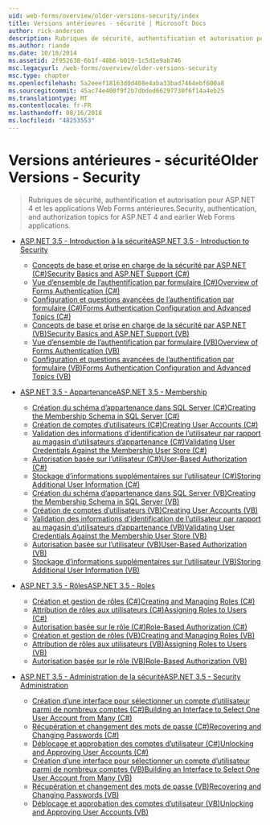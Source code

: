 ```yaml
---
uid: web-forms/overview/older-versions-security/index
title: Versions antérieures - sécurité | Microsoft Docs
author: rick-anderson
description: Rubriques de sécurité, authentification et autorisation pour ASP.NET 4 et les applications Web Forms antérieures.
ms.author: riande
ms.date: 10/18/2014
ms.assetid: 2f952638-6b1f-48b6-b019-1c5d1e9ab746
msc.legacyurl: /web-forms/overview/older-versions-security
msc.type: chapter
ms.openlocfilehash: 5a2eeef18163d0d408e4aba33bad7464ebf600a8
ms.sourcegitcommit: 45ac74e400f9f2b7dbded66297730f6f14a4eb25
ms.translationtype: MT
ms.contentlocale: fr-FR
ms.lasthandoff: 08/16/2018
ms.locfileid: "48253553"
---
```

<a name="older-versions---security"></a><span data-ttu-id="6e751-103">Versions antérieures - sécurité</span><span class="sxs-lookup"><span data-stu-id="6e751-103">Older Versions - Security</span></span>
====================
> <span data-ttu-id="6e751-104">Rubriques de sécurité, authentification et autorisation pour ASP.NET 4 et les applications Web Forms antérieures.</span><span class="sxs-lookup"><span data-stu-id="6e751-104">Security, authentication, and authorization topics for ASP.NET 4 and earlier Web Forms applications.</span></span>


- [<span data-ttu-id="6e751-105">ASP.NET 3.5 - Introduction à la sécurité</span><span class="sxs-lookup"><span data-stu-id="6e751-105">ASP.NET 3.5 - Introduction to Security</span></span>](introduction/index.md)

    - [<span data-ttu-id="6e751-106">Concepts de base et prise en charge de la sécurité par ASP.NET (C#)</span><span class="sxs-lookup"><span data-stu-id="6e751-106">Security Basics and ASP.NET Support (C#)</span></span>](introduction/security-basics-and-asp-net-support-cs.md)
    - [<span data-ttu-id="6e751-107">Vue d’ensemble de l’authentification par formulaire (C#)</span><span class="sxs-lookup"><span data-stu-id="6e751-107">Overview of Forms Authentication (C#)</span></span>](introduction/an-overview-of-forms-authentication-cs.md)
    - [<span data-ttu-id="6e751-108">Configuration et questions avancées de l’authentification par formulaire (C#)</span><span class="sxs-lookup"><span data-stu-id="6e751-108">Forms Authentication Configuration and Advanced Topics (C#)</span></span>](introduction/forms-authentication-configuration-and-advanced-topics-cs.md)
    - [<span data-ttu-id="6e751-109">Concepts de base et prise en charge de la sécurité par ASP.NET (VB)</span><span class="sxs-lookup"><span data-stu-id="6e751-109">Security Basics and ASP.NET Support (VB)</span></span>](introduction/security-basics-and-asp-net-support-vb.md)
    - [<span data-ttu-id="6e751-110">Vue d’ensemble de l’authentification par formulaire (VB)</span><span class="sxs-lookup"><span data-stu-id="6e751-110">Overview of Forms Authentication (VB)</span></span>](introduction/an-overview-of-forms-authentication-vb.md)
    - [<span data-ttu-id="6e751-111">Configuration et questions avancées de l’authentification par formulaire (VB)</span><span class="sxs-lookup"><span data-stu-id="6e751-111">Forms Authentication Configuration and Advanced Topics (VB)</span></span>](introduction/forms-authentication-configuration-and-advanced-topics-vb.md)
- [<span data-ttu-id="6e751-112">ASP.NET 3.5 - Appartenance</span><span class="sxs-lookup"><span data-stu-id="6e751-112">ASP.NET 3.5 - Membership</span></span>](membership/index.md)

    - [<span data-ttu-id="6e751-113">Création du schéma d’appartenance dans SQL Server (C#)</span><span class="sxs-lookup"><span data-stu-id="6e751-113">Creating the Membership Schema in SQL Server (C#)</span></span>](membership/creating-the-membership-schema-in-sql-server-cs.md)
    - [<span data-ttu-id="6e751-114">Création de comptes d’utilisateurs (C#)</span><span class="sxs-lookup"><span data-stu-id="6e751-114">Creating User Accounts (C#)</span></span>](membership/creating-user-accounts-cs.md)
    - [<span data-ttu-id="6e751-115">Validation des informations d’identification de l’utilisateur par rapport au magasin d’utilisateurs d’appartenance (C#)</span><span class="sxs-lookup"><span data-stu-id="6e751-115">Validating User Credentials Against the Membership User Store (C#)</span></span>](membership/validating-user-credentials-against-the-membership-user-store-cs.md)
    - [<span data-ttu-id="6e751-116">Autorisation basée sur l’utilisateur (C#)</span><span class="sxs-lookup"><span data-stu-id="6e751-116">User-Based Authorization (C#)</span></span>](membership/user-based-authorization-cs.md)
    - [<span data-ttu-id="6e751-117">Stockage d’informations supplémentaires sur l’utilisateur (C#)</span><span class="sxs-lookup"><span data-stu-id="6e751-117">Storing Additional User Information (C#)</span></span>](membership/storing-additional-user-information-cs.md)
    - [<span data-ttu-id="6e751-118">Création du schéma d’appartenance dans SQL Server (VB)</span><span class="sxs-lookup"><span data-stu-id="6e751-118">Creating the Membership Schema in SQL Server (VB)</span></span>](membership/creating-the-membership-schema-in-sql-server-vb.md)
    - [<span data-ttu-id="6e751-119">Création de comptes d’utilisateurs (VB)</span><span class="sxs-lookup"><span data-stu-id="6e751-119">Creating User Accounts (VB)</span></span>](membership/creating-user-accounts-vb.md)
    - [<span data-ttu-id="6e751-120">Validation des informations d’identification de l’utilisateur par rapport au magasin d’utilisateurs d’appartenance (VB)</span><span class="sxs-lookup"><span data-stu-id="6e751-120">Validating User Credentials Against the Membership User Store (VB)</span></span>](membership/validating-user-credentials-against-the-membership-user-store-vb.md)
    - [<span data-ttu-id="6e751-121">Autorisation basée sur l’utilisateur (VB)</span><span class="sxs-lookup"><span data-stu-id="6e751-121">User-Based Authorization (VB)</span></span>](membership/user-based-authorization-vb.md)
    - [<span data-ttu-id="6e751-122">Stockage d’informations supplémentaires sur l’utilisateur (VB)</span><span class="sxs-lookup"><span data-stu-id="6e751-122">Storing Additional User Information (VB)</span></span>](membership/storing-additional-user-information-vb.md)
- [<span data-ttu-id="6e751-123">ASP.NET 3.5 - Rôles</span><span class="sxs-lookup"><span data-stu-id="6e751-123">ASP.NET 3.5 - Roles</span></span>](roles/index.md)

    - [<span data-ttu-id="6e751-124">Création et gestion de rôles (C#)</span><span class="sxs-lookup"><span data-stu-id="6e751-124">Creating and Managing Roles (C#)</span></span>](roles/creating-and-managing-roles-cs.md)
    - [<span data-ttu-id="6e751-125">Attribution de rôles aux utilisateurs (C#)</span><span class="sxs-lookup"><span data-stu-id="6e751-125">Assigning Roles to Users (C#)</span></span>](roles/assigning-roles-to-users-cs.md)
    - [<span data-ttu-id="6e751-126">Autorisation basée sur le rôle (C#)</span><span class="sxs-lookup"><span data-stu-id="6e751-126">Role-Based Authorization (C#)</span></span>](roles/role-based-authorization-cs.md)
    - [<span data-ttu-id="6e751-127">Création et gestion de rôles (VB)</span><span class="sxs-lookup"><span data-stu-id="6e751-127">Creating and Managing Roles (VB)</span></span>](roles/creating-and-managing-roles-vb.md)
    - [<span data-ttu-id="6e751-128">Attribution de rôles aux utilisateurs (VB)</span><span class="sxs-lookup"><span data-stu-id="6e751-128">Assigning Roles to Users (VB)</span></span>](roles/assigning-roles-to-users-vb.md)
    - [<span data-ttu-id="6e751-129">Autorisation basée sur le rôle (VB)</span><span class="sxs-lookup"><span data-stu-id="6e751-129">Role-Based Authorization (VB)</span></span>](roles/role-based-authorization-vb.md)
- [<span data-ttu-id="6e751-130">ASP.NET 3.5 - Administration de la sécurité</span><span class="sxs-lookup"><span data-stu-id="6e751-130">ASP.NET 3.5 - Security Administration</span></span>](admin/index.md)

    - [<span data-ttu-id="6e751-131">Création d’une interface pour sélectionner un compte d’utilisateur parmi de nombreux comptes (C#)</span><span class="sxs-lookup"><span data-stu-id="6e751-131">Building an Interface to Select One User Account from Many (C#)</span></span>](admin/building-an-interface-to-select-one-user-account-from-many-cs.md)
    - [<span data-ttu-id="6e751-132">Récupération et changement des mots de passe (C#)</span><span class="sxs-lookup"><span data-stu-id="6e751-132">Recovering and Changing Passwords (C#)</span></span>](admin/recovering-and-changing-passwords-cs.md)
    - [<span data-ttu-id="6e751-133">Déblocage et approbation des comptes d’utilisateur (C#)</span><span class="sxs-lookup"><span data-stu-id="6e751-133">Unlocking and Approving User Accounts (C#)</span></span>](admin/unlocking-and-approving-user-accounts-cs.md)
    - [<span data-ttu-id="6e751-134">Création d’une interface pour sélectionner un compte d’utilisateur parmi de nombreux comptes (VB)</span><span class="sxs-lookup"><span data-stu-id="6e751-134">Building an Interface to Select One User Account from Many (VB)</span></span>](admin/building-an-interface-to-select-one-user-account-from-many-vb.md)
    - [<span data-ttu-id="6e751-135">Récupération et changement des mots de passe (VB)</span><span class="sxs-lookup"><span data-stu-id="6e751-135">Recovering and Changing Passwords (VB)</span></span>](admin/recovering-and-changing-passwords-vb.md)
    - [<span data-ttu-id="6e751-136">Déblocage et approbation des comptes d’utilisateur (VB)</span><span class="sxs-lookup"><span data-stu-id="6e751-136">Unlocking and Approving User Accounts (VB)</span></span>](admin/unlocking-and-approving-user-accounts-vb.md)
